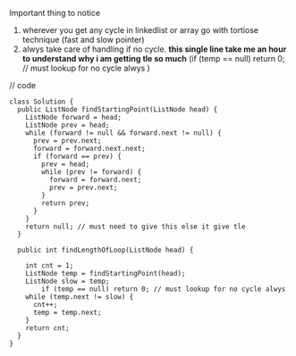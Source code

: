 Important thing to notice
1. wherever you get any cycle in linkedlist or array go with tortiose technique (fast and slow pointer)
2. alwys take care of handling if no cycle.
**this single line take me an hour to understand why i am getting tle so much**
(if (temp == null) return 0; // must lookup for no cycle alwys )

// code
```
class Solution {
  public ListNode findStartingPoint(ListNode head) {
    ListNode forward = head;
    ListNode prev = head;
    while (forward != null && forward.next != null) {
      prev = prev.next;
      forward = forward.next.next;
      if (forward == prev) {
        prev = head;
        while (prev != forward) {
          forward = forward.next;
          prev = prev.next;
        }
        return prev;
      }
    }
    return null; // must need to give this else it give tle
  }

  public int findLengthOfLoop(ListNode head) {

    int cnt = 1;
    ListNode temp = findStartingPoint(head);
    ListNode slow = temp;
        if (temp == null) return 0; // must lookup for no cycle alwys
    while (temp.next != slow) {
      cnt++;
      temp = temp.next;
    }
    return cnt;
  }
}
```
